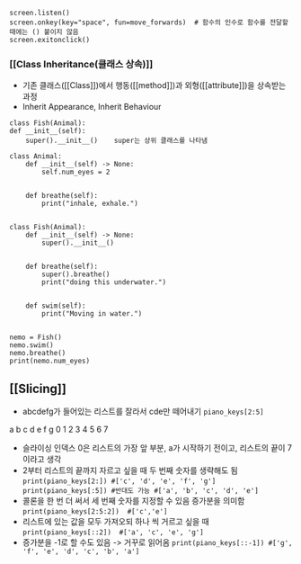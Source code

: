 
```
screen.listen()
screen.onkey(key="space", fun=move_forwards)  # 함수의 인수로 함수를 전달할 때에는 () 붙이지 않음
screen.exitonclick()
```
### [[Class Inheritance(클래스 상속)]]
- 기존 클래스([[Class]])에서 행동([[method]])과 외형([[attribute]])을 상속받는 과정
- Inherit Appearance, Inherit Behaviour
```
class Fish(Animal):
def __init__(self):
	super().__init__()    super는 상위 클래스를 나타냄
```

```
class Animal:
    def __init__(self) -> None:
        self.num_eyes = 2


    def breathe(self):
        print("inhale, exhale.")


class Fish(Animal):
    def __init__(self) -> None:
        super().__init__()


    def breathe(self):
        super().breathe()
        print("doing this underwater.")


    def swim(self):
        print("Moving in water.")


nemo = Fish()
nemo.swim()
nemo.breathe()
print(nemo.num_eyes)
```

## [[Slicing]]
- abcdefg가 들어있는 리스트를 잘라서 cde만 떼어내기
`piano_keys[2:5]`

 a b c d e f g
0 1 2 3 4 5 6 7
- 슬라이싱 인덱스 0은 리스트의 가장 앞 부분, a가 시작하기 전이고,
    리스트의 끝이 7이라고 생각
- 2부터 리스트의 끝까지 자르고 싶을 때 두 번째 숫자를 생략해도 됨
	`print(piano_keys[2:]) #['c', 'd', 'e', 'f', 'g']` 
	`print(piano_keys[:5]) #반대도 가능 #['a', 'b', 'c', 'd', 'e']`
-  콜론을 한 번 더 써서 세 번째 숫자를 지정할 수 있음
	 증가분을 의미함
	`print(piano_keys[2:5:2])  #['c','e']`
-  리스트에 있는 값을 모두 가져오되 하나 씩 거르고 싶을 때
	`print(piano_keys[::2])  #['a', 'c', 'e', 'g']`
-  증가분을 -1로 할 수도 있음 -> 거꾸로 읽어옴
	`print(piano_keys[::-1]) #['g', 'f', 'e', 'd', 'c', 'b', 'a']`
	